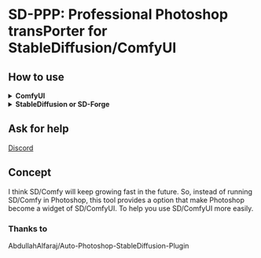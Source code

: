 # SD-PPP: Professional Photoshop transPorter for StableDiffusion/ComfyUI

## How to use

<details>
<summary><b>ComfyUI</b></summary>

1. Use [ComfyManager](https://github.com/ltdrdata/ComfyUI-Manager) to install `sd-ppp` or clone this repository into `<your-comfy-directory>/custom_nodes`

    ![cmanager](doc/image/comfymanager.png)

2. install Photoshop plugin
    1. by CCX:
        1. download `http://<your-comfy-url>/extensions/sd-ppp/plugins/sd-ppp_PS.ccx`. (for example: `http://127.0.0.1:8188/extensions/sd-ppp/plugins/sd-ppp_PS.ccx`)
        2. double click the `.ccx` file. Or place it into photoshop's plugin directory.
    2. by UXP develop Tool (you can debug the code this way):
        1. clone this repository
        2. [optional] Run `npm install` and `npm build` in `photoshop` directory. (if you want to debug or modify the code)
        3. click `Add Plugin` in UXP Develop Tool by selecting `photoshop/dist/manifest.json`.

3. connect to comfyUI in Photoshop

    ![connect](doc/image/connect.png)

   > If you cannot connect ComfyUI via `https`, use `http` instead

5. add get/send node in ComfyUI

    ![in-comfy](doc/image/in-comfy.png)
</details>
<details>
<summary><b>StableDiffusion or SD-Forge</b></summary>

1. install in `extension` tab or clone this repository into `<your-sd-directory>/extensions`

2. install Photoshop plugin
    1. by CCX:
        1. download `http://<your-sd-url>/file=extensions/sd-ppp/javascript/plugins/sd-ppp_PS.ccx`. (for example: `http://127.0.0.1:7860/file=extensions/sd-ppp/javascript/plugins/sd-ppp_PS.ccx`)
        2. double click the `.ccx` file. Or place it into photoshop's plugin directory.
    2. by UXP develop Tool (you can debug the code this way):
        1. clone this repository
        2. [optional] Run `npm install` and `npm build` in `photoshop` directory. (if you want to debug or modify the code)
        3. click `Add Plugin` in UXP Develop Tool by selecting `photoshop/dist/manifest.json`.

4. connect to Stable diffusion in Photoshop

    ![image](https://github.com/zombieyang/sd-ppp/assets/5595819/98c4f81d-100d-4393-af5e-feed67a1b822)

5. Select a specific layer to get pictures from Photoshop in any image element.

    1. <img width=400 src="https://github.com/zombieyang/sd-ppp/assets/5595819/02f559d8-19e0-409e-a4f2-42928abb6548" />
    2. <img width=400 src="https://github.com/zombieyang/sd-ppp/assets/5595819/43c95692-8c73-44ba-a516-78d3cb5e2e03" />
    3. <img width=400 src="https://github.com/zombieyang/sd-ppp/assets/5595819/da05e786-3562-4d43-b2c1-8783162c6fd7" />

6. select a specific layer to send pictures to Photoshop

    1. <img width=400 src="https://github.com/zombieyang/sd-ppp/assets/5595819/60864fea-2ef0-4ada-8aca-4db3cf44598e" />
    
</details>

## Ask for help
[Discord](https://discord.gg/5wmUQ3aZ)

## Concept
I think SD/Comfy will keep growing fast in the future. So, instead of running SD/Comfy in Photoshop, this tool provides a option that make Photoshop become a widget of SD/ComfyUI. To help you use SD/ComfyUI more easily.

### Thanks to 
AbdullahAlfaraj/Auto-Photoshop-StableDiffusion-Plugin
